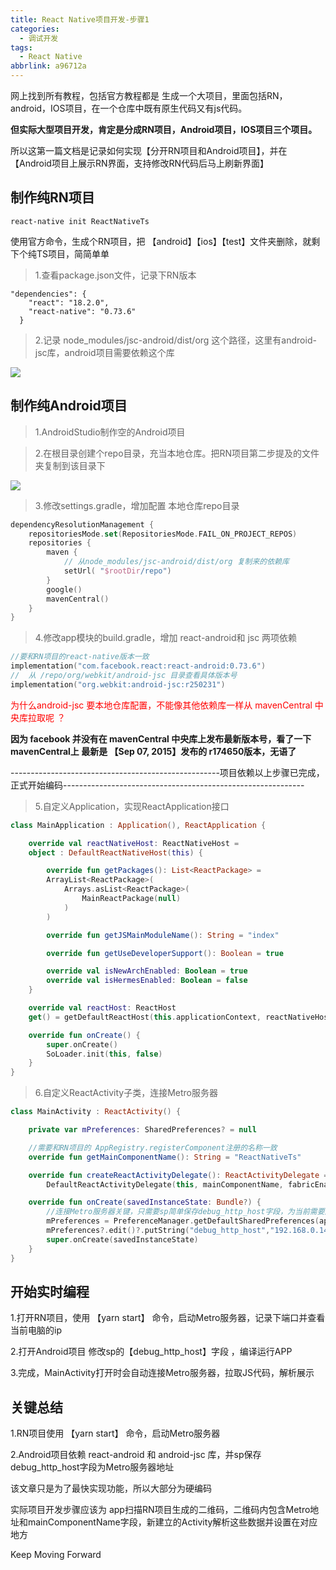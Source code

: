 ```yaml
---
title: React Native项目开发-步骤1
categories:
  - 调试开发
tags:
  - React Native
abbrlink: a96712a
---
```






网上找到所有教程，包括官方教程都是 生成一个大项目，里面包括RN，android，IOS项目，在一个仓库中既有原生代码又有js代码。

**但实际大型项目开发，肯定是分成RN项目，Android项目，IOS项目三个项目。**



所以这第一篇文档是记录如何实现【分开RN项目和Android项目】，并在【Android项目上展示RN界面，支持修改RN代码后马上刷新界面】

<!-- more -->



## 制作纯RN项目

```
react-native init ReactNativeTs
```

使用官方命令，生成个RN项目，把 【android】【ios】【test】文件夹删除，就剩下个纯TS项目，简简单单

> 1.查看package.json文件，记录下RN版本

```
"dependencies": {
    "react": "18.2.0",
    "react-native": "0.73.6"
  }
```

> 2.记录 node_modules/jsc-android/dist/org 这个路径，这里有android-jsc库，android项目需要依赖这个库

![](https://s3.bmp.ovh/imgs/2024/04/05/8d31cb809851face.png)





## 制作纯Android项目

> 1.AndroidStudio制作空的Android项目

> 2.在根目录创建个repo目录，充当本地仓库。把RN项目第二步提及的文件夹复制到该目录下

![](https://s3.bmp.ovh/imgs/2024/04/05/d5183cdc992acd11.png)

> 3.修改settings.gradle，增加配置 本地仓库repo目录

```kotlin
dependencyResolutionManagement {
    repositoriesMode.set(RepositoriesMode.FAIL_ON_PROJECT_REPOS)
    repositories {
        maven {
            // 从node_modules/jsc-android/dist/org 复制来的依赖库
            setUrl( "$rootDir/repo")
        }
        google()
        mavenCentral()
    }
}
```

> 4.修改app模块的build.gradle，增加 react-android和 jsc 两项依赖

```kotlin
//要和RN项目的react-native版本一致
implementation("com.facebook.react:react-android:0.73.6")
//  从 /repo/org/webkit/android-jsc 目录查看具体版本号
implementation("org.webkit:android-jsc:r250231")
```

<font color="red">为什么android-jsc 要本地仓库配置，不能像其他依赖库一样从 mavenCentral 中央库拉取呢 ？</font>

**因为 facebook 并没有在 mavenCentral 中央库上发布最新版本号，看了一下mavenCentral上 最新是 【Sep 07, 2015】发布的 r174650版本，无语了** 

----------------------------------------------------项目依赖以上步骤已完成，正式开始编码------------------------------------------------------------

> 5.自定义Application，实现ReactApplication接口

```kotlin
class MainApplication : Application(), ReactApplication {

    override val reactNativeHost: ReactNativeHost =
    object : DefaultReactNativeHost(this) {

        override fun getPackages(): List<ReactPackage> =
        ArrayList<ReactPackage>(
            Arrays.asList<ReactPackage>(
                MainReactPackage(null)
            )
        )

        override fun getJSMainModuleName(): String = "index"

        override fun getUseDeveloperSupport(): Boolean = true

        override val isNewArchEnabled: Boolean = true
        override val isHermesEnabled: Boolean = false
    }

    override val reactHost: ReactHost
    get() = getDefaultReactHost(this.applicationContext, reactNativeHost)

    override fun onCreate() {
        super.onCreate()
        SoLoader.init(this, false)
    }
}

```

> 6.自定义ReactActivity子类，连接Metro服务器

```kotlin
class MainActivity : ReactActivity() {

    private var mPreferences: SharedPreferences? = null

    //需要和RN项目的 AppRegistry.registerComponent注册的名称一致
    override fun getMainComponentName(): String = "ReactNativeTs"

    override fun createReactActivityDelegate(): ReactActivityDelegate =
        DefaultReactActivityDelegate(this, mainComponentName, fabricEnabled)

    override fun onCreate(savedInstanceState: Bundle?) {
        //连接Metro服务器关键，只需要sp简单保存debug_http_host字段，为当前需要连接的Metro服务器
        mPreferences = PreferenceManager.getDefaultSharedPreferences(applicationContext)
        mPreferences?.edit()?.putString("debug_http_host","192.168.0.141:8081")?.apply()
        super.onCreate(savedInstanceState)
    }
}

```



## 开始实时编程

1.打开RN项目，使用 【yarn start】 命令，启动Metro服务器，记录下端口并查看当前电脑的ip

2.打开Android项目 修改sp的【debug_http_host】字段 ，编译运行APP

3.完成，MainActivity打开时会自动连接Metro服务器，拉取JS代码，解析展示



## 关键总结

1.RN项目使用 【yarn start】 命令，启动Metro服务器

2.Android项目依赖 react-android 和 android-jsc 库，并sp保存debug_http_host字段为Metro服务器地址





该文章只是为了最快实现功能，所以大部分为硬编码

实际项目开发步骤应该为  app扫描RN项目生成的二维码，二维码内包含Metro地址和mainComponentName字段，新建立的Activity解析这些数据并设置在对应地方



Keep Moving Forward
